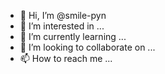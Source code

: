 - 👋 Hi, I’m @smile-pyn
- 👀 I’m interested in ...
- 🌱 I’m currently learning ...
- 💞️ I’m looking to collaborate on ...
- 📫 How to reach me ...

<!---
smile-pyn/smile-pyn is a ✨ special ✨ repository because its `README.md` (this file) appears on your GitHub profile.
You can click the Preview link to take a look at your changes.
--->
